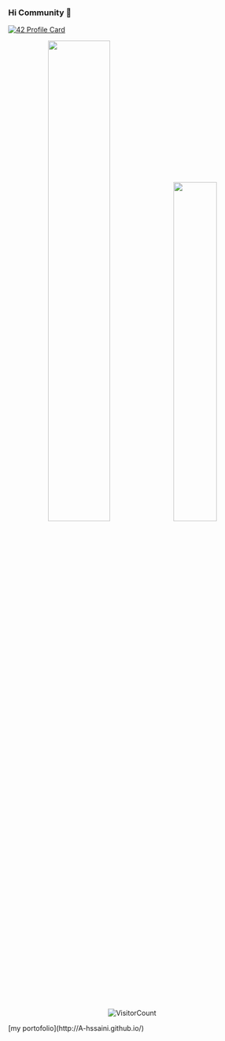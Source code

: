 ### Hi Community 👋
[![42 Profile Card](https://1337-readme.vercel.app/api/profile?cursus=42&login=ahssaini)](https://github.com/mohouyizme/1337-readme)


<div align="center">
<p>
<img width="50%" src="https://github-readme-stats.vercel.app/api?username=A-hssaini&show_icons=true&theme=radical" />
<img width="42%" src="https://github-readme-stats.anuraghazra1.vercel.app/api/top-langs/?username=A-hssaini&layout=compact&bg_color=30,e96443,904e95&title_color=fff&text_color=fff" />
</p>


![VisitorCount](https://profile-counter.glitch.me/{A-hssaini}/count.svg)

</div>
[my portofolio](http://A-hssaini.github.io/)

<!--
**A-hssaini/A-hssaini** is a ✨ _special_ ✨ repository because its `README.md` (this file) appears on your GitHub profile.

Here are some ideas to get you started:

- 🔭 I’m currently working on ...
- 🌱 I’m currently learning ...
- 👯 I’m looking to collaborate on ...
- 🤔 I’m looking for help with ...
- 💬 Ask me about ...
- 📫 How to reach me: ...
- 😄 Pronouns: ...
- ⚡ Fun fact: ...
-->

